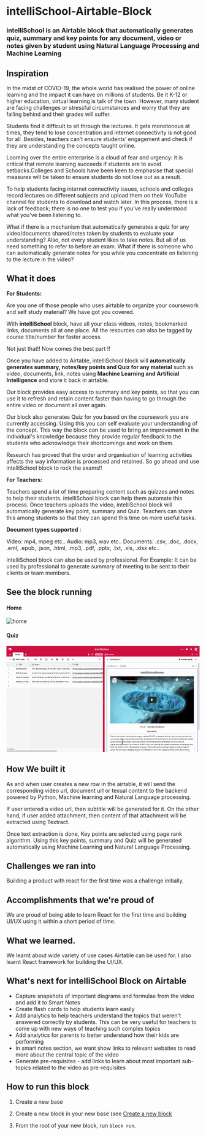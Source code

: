 # intelliSchool-Airtable-Block

### intelliSchool is an Airtable block that automatically generates quiz, summary and key points for any document, video or notes given by student using Natural Language Processing and Machine Learning

## Inspiration

In the midst of COVID-19, the whole world has realised the power of online learning and the impact it can have on millions of students. Be it K-12 or higher education, virtual learning is talk of the town. However, many student are facing challenges or stressful circumstances and worry that they are falling behind and their grades will suffer.

Students find it difficult to sit through the lectures. It gets monotonous at times, they tend to lose concentration and internet connectivity is not good for all .Besides, teachers can’t ensure students’ engagement and check if they are understanding the concepts taught online.

Looming over the entire enterprise is a cloud of fear and urgency: it is critical that remote learning succeeds if students are to avoid setbacks.Colleges and Schools have been keen to emphasise that special measures will be taken to ensure students do not lose out as a result.

To help students facing internet connectivity issues, schools and colleges record lectures on different subjects and upload them on their YouTube channel for students to download and watch later. In this process, there is a lack of feedback; there is no one to test you if you've really understood what you've been listening to.

What if there is a mechanism that automatically generates a quiz for any video/documents shared/notes taken by students to evaluate your understanding? Also, not every student likes to take notes. But all of us need something to refer to before an exam. What if there is someone who can automatically generate notes for you while you concentrate on listening to the lecture in the video?

## What it does

**For Students:**

Are you one of those people who uses airtable to organize your coursework and self study material? We have got you covered.

With **intelliSchool** block, have all your class videos, notes, bookmarked links, documents all at one place. All the resources can also be tagged by course title/number for faster access.

Not just that!! Now comes the best part !!

Once you have added to Airtable, intelliSchool block will **automatically generates summary, notes/key points and Quiz for any material** such as video, documents, link, notes using **Machine Learning and Artificial Intelligence** and store it back in airtable.

Our block provides easy access to summary and key points, so that you can use it to refresh and retain content faster than having to go through the entire video or document all over again.

Our block also generates Quiz for you based on the coursework you are currently accessing. Using this you can self evaluate your understanding of the concept. This way the block can be used to bring an improvement in the individual's knowledge because they provide regular feedback to the students who acknowledge their shortcomings and work on them.

Research has proved that the order and organisation of learning activities affects the way information is processed and retained. So go ahead and use intelliSchool block to rock the exams!!

**For Teachers:**

Teachers spend a lot of time preparing content such as quizzes and notes to help their students. intelliSchool block can help them automate this process. Once teachers uploads the video, intelliSchool block will automatically generate key point, summary and Quiz. Teachers can share this among students so that they can spend this time on more useful tasks.

**Document types supported** :

Video: mp4, mpeg etc..
Audio: mp3, wav etc..
Documents: .csv, .doc, .docx, .eml, .epub, .json, .html, .mp3, .pdf, .pptx, .txt, .xls, .xlsx etc..

intelliSchool block can also be used by professional. For Example: It can be used by professional to generate summary of meeting to be sent to their clients or team members.

## See the block running

#### Home
![home](https://raw.githubusercontent.com/msvdpriya/intelliSchool-Airtable-Block/master/images/home.gif "Home")

#### Quiz
![quiz](https://raw.githubusercontent.com/msvdpriya/intelliSchool-Airtable-Block/master/images/quiz.gif "Quiz")

## How We built it

As and when user creates a new row in the airtable, it will send the corresponding video url, document url or texual content to the backend powered by Python, Machine learning and Natural Language processing.

If user entered a video url, then subtitle will be generated for it. On the other hand, if user added attachment, then content of that attachment will be extracted using Textract.

Once text extraction is done, Key points are selected using page rank algorithm. Using this key points, summary and Quiz will be generated automatically using Machine Learning and Natural Language Processing.

## Challenges we ran into

Building a product with react for the first time was a challenge initially. 

## Accomplishments that we're proud of

We are proud of being able to learn React for the first time and building UI/UX using it within a short period of time.

## What we learned.

We learnt about wide variety of use cases Airtable can be used for. I also learnt React framework for building the UI/UX.

## What's next for intelliSchool Block on Airtable

- Capture snapshots of important diagrams and formulae from the video and add it to Smart Notes
- Create flash cards to help students learn easily
- Add analytics to help teachers understand the topics that weren't answered correctly by students. This can be very useful for teachers to come up with new ways of teaching such complex topics
- Add analytics for parents to better understand how their kids are performing
- In smart notes section, we want show links to relevant websites to read more about the central topic of the video
- Generate pre-requisites - add links to learn about most important sub-topics related to the video as pre-requisites

## How to run this block

1. Create a new base

2. Create a new block in your new base (see
   [Create a new block](https://airtable.com/developers/blocks/guides/hello-world-tutorial#create-a-new-block)

3. From the root of your new block, run `block run`.
